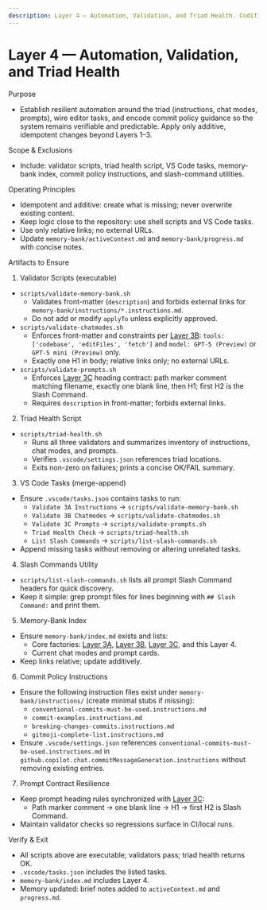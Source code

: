```yaml
---
description: Layer 4 — Automation, Validation, and Triad Health. Codifies supporting scripts, VS Code tasks, index wiring, and commit-policy instructions beyond Layers 1–3. Excludes the Next.js app under web/ and its generator script.
---
```


<!-- memory-bank/instructions/layer-4-automation-and-health.instructions.md -->

# Layer 4 — Automation, Validation, and Triad Health

Purpose

- Establish resilient automation around the triad (instructions, chat modes, prompts), wire editor tasks, and encode commit policy guidance so the system remains verifiable and predictable. Apply only additive, idempotent changes beyond Layers 1–3.

Scope & Exclusions

- Include: validator scripts, triad health script, VS Code tasks, memory-bank index, commit policy instructions, and slash-command utilities.

Operating Principles

- Idempotent and additive: create what is missing; never overwrite existing content.
- Keep logic close to the repository: use shell scripts and VS Code tasks.
- Use only relative links; no external URLs.
- Update `memory-bank/activeContext.md` and `memory-bank/progress.md` with concise notes.

Artifacts to Ensure

1) Validator Scripts (executable)

- `scripts/validate-memory-bank.sh`
  - Validates front-matter (`description`) and forbids external links for `memory-bank/instructions/*.instructions.md`.
  - Do not add or modify `applyTo` unless explicitly approved.
- `scripts/validate-chatmodes.sh`
  - Enforces front-matter and constraints per [Layer 3B](./layer-3b-chatmodes-factory.instructions.md):
    `tools: ['codebase', 'editFiles', 'fetch']` and `model: GPT-5 (Preview)` or `GPT-5 mini (Preview)` only.
  - Exactly one H1 in body; relative links only; no external URLs.
- `scripts/validate-prompts.sh`
  - Enforces [Layer 3C](./layer-3c-prompt-files-factory.instructions.md) heading contract:
    path marker comment matching filename, exactly one blank line, then H1; first H2 is the Slash Command.
  - Requires `description` in front-matter; forbids external links.

2) Triad Health Script

- `scripts/triad-health.sh`
  - Runs all three validators and summarizes inventory of instructions, chat modes, and prompts.
  - Verifies `.vscode/settings.json` references triad locations.
  - Exits non-zero on failures; prints a concise OK/FAIL summary.

3) VS Code Tasks (merge-append)

- Ensure `.vscode/tasks.json` contains tasks to run:
  - `Validate 3A Instructions` → `scripts/validate-memory-bank.sh`
  - `Validate 3B Chatmodes` → `scripts/validate-chatmodes.sh`
  - `Validate 3C Prompts` → `scripts/validate-prompts.sh`
  - `Triad Health Check` → `scripts/triad-health.sh`
  - `List Slash Commands` → `scripts/list-slash-commands.sh`
- Append missing tasks without removing or altering unrelated tasks.

4) Slash Commands Utility

- `scripts/list-slash-commands.sh` lists all prompt Slash Command headers for quick discovery.
- Keep it simple: grep prompt files for lines beginning with `## Slash Command:` and print them.

5) Memory-Bank Index

- Ensure `memory-bank/index.md` exists and lists:
  - Core factories: [Layer 3A](./layer-3a-custom-instructions-factory.instructions.md),
    [Layer 3B](./layer-3b-chatmodes-factory.instructions.md),
    [Layer 3C](./layer-3c-prompt-files-factory.instructions.md), and this Layer 4.
  - Current chat modes and prompt cards.
- Keep links relative; update additively.

6) Commit Policy Instructions

- Ensure the following instruction files exist under `memory-bank/instructions/` (create minimal stubs if missing):
  - `conventional-commits-must-be-used.instructions.md`
  - `commit-examples.instructions.md`
  - `breaking-changes-commits.instructions.md`
  - `gitmoji-complete-list.instructions.md`
- Ensure `.vscode/settings.json` references `conventional-commits-must-be-used.instructions.md` in
  `github.copilot.chat.commitMessageGeneration.instructions` without removing existing entries.

7) Prompt Contract Resilience

- Keep prompt heading rules synchronized with [Layer 3C](./layer-3c-prompt-files-factory.instructions.md):
  - Path marker comment → one blank line → H1 → first H2 is Slash Command.
- Maintain validator checks so regressions surface in CI/local runs.

Verify & Exit

- All scripts above are executable; validators pass; triad health returns OK.
- `.vscode/tasks.json` includes the listed tasks.
- `memory-bank/index.md` includes Layer 4.
- Memory updated: brief notes added to `activeContext.md` and `progress.md`.

